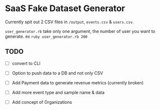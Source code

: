 # SaaS Fake Dataset Generator

Currently spit out 2 CSV files in `/output`, `events.csv` & `users.csv`. 

`user_generator.rb` take only one argument, the number of user you want to generate. ex `ruby user_generator.rb 200`



## TODO 

- [ ] convert to CLI
- [ ] Option to push data to a DB and not only CSV
- [ ] Add Payment data to generate revenue metrics (currently broken)
- [ ] Add more event type and sample name & data
- [ ] Add concept of Organizations


